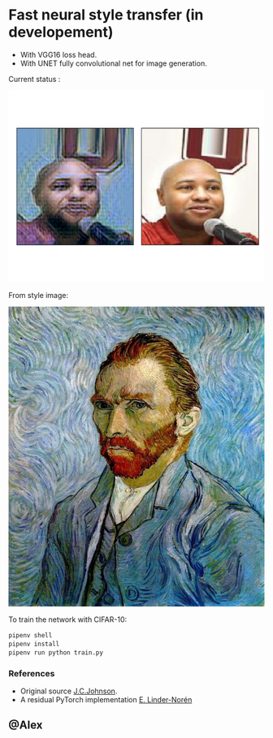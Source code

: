 # Fast neural style transfer (in developement)

* With VGG16 loss head.
* With UNET fully convolutional net for image generation.

Current status :

![reconstruction-via-style-transfer](./reco.png)

From style image:

![van-gogh-starry-night](./starry_night.jpg)

To train the network with CIFAR-10:

```bash
pipenv shell
pipenv install
pipenv run python train.py
```

### References

* Original source [J.C.Johnson](https://github.com/jcjohnson/fast-neural-style#models-from-the-paper).
* A residual PyTorch implementation [E. Linder-Norén](https://github.com/eriklindernoren/Fast-Neural-Style-Transfer)

## @Alex